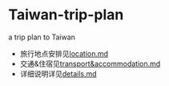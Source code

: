 # Taiwan-trip-plan
a trip plan to Taiwan
* 旅行地点安排见[location.md](./location.md)
* 交通&住宿见[transport&accommodation.md](./transport&accommodation.md)
* 详细说明详见[details.md](./details.md)